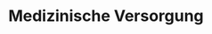 ---
title: "Medizinische Versorgung"
draft: true
leistungen: ["Medikamentengabe", "Injektionen", "Moderne Wundversorgung bei chronischen Wunden", " Kompressionsstrümpfe an- und ausziehen"]
img: /img/first-aid-kit.png
img_alt: "Medizinische Versorgung der Patienten durch Medikamentengabe, Injektionen, Wundversorgung und dem An- und Ausziehen von Kompressionstrümpfen."
---